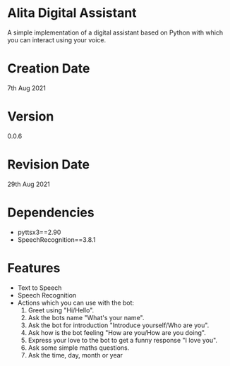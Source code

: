 # Alita Digital Assistant

A simple implementation of a digital assistant based on Python with which you can interact using your voice.

# Creation Date

7th Aug 2021

# Version

0.0.6

# Revision Date

29th Aug 2021

# Dependencies

* pyttsx3==2.90
* SpeechRecognition==3.8.1

# Features

* Text to Speech
* Speech Recognition
* Actions which you can use with the bot:
    1. Greet using "Hi/Hello".
    2. Ask the bots name "What's your name".
    3. Ask the bot for introduction "Introduce yourself/Who are you".
    4. Ask how is the bot feeling "How are you/How are you doing".
    5. Express your love to the bot to get a funny response "I love you".
    6. Ask some simple maths questions.
    7. Ask the time, day, month or year